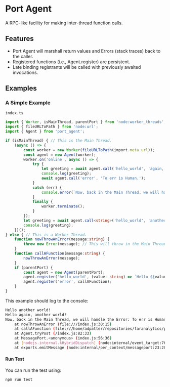 # Port Agent

A RPC-like facility for making inter-thread function calls.

## Features
- Port Agent will marshall return values and Errors (stack traces) back to the caller.  
- Registered functions (i.e., Agent.register) are persistent.  
- Late binding registrants will be called with previously awaited invocations. 

## Examples

### A Simple Example
`index.ts`
```ts
import { Worker, isMainThread, parentPort } from 'node:worker_threads';
import { fileURLToPath } from 'node:url';
import { Agent } from 'port_agent';

if (isMainThread) { // This is the Main Thread.
    (async () => {
        const worker = new Worker(fileURLToPath(import.meta.url));
        const agent = new Agent(worker);
        worker.on('online', async () => {
            try {
                let greeting = await agent.call('hello_world', 'again, another');
                console.log(greeting);
                await agent.call('error', 'To err is Human.');
            }
            catch (err) {
                console.error(`Now, back in the Main Thread, we will handle the`, err);
            }
            finally {
                worker.terminate();
            }
        });
        let greeting = await agent.call<string>('hello_world', 'another');
        console.log(greeting);
    })();
} else { // This is a Worker Thread.
    function nowThrowAnError(message:string) {
        throw new Error(message); // This will throw in the Main Thread.
    }
    function callAFunction(message:string) {
        nowThrowAnError(message);
    }
    if (parentPort) {
        const agent = new Agent(parentPort);
        agent.register('hello_world', (value: string) => `Hello ${value} world!`);
        agent.register('error', callAFunction);
    }
}  
```

This example should log to the console:

```bash
Hello another world!
Hello again, another world!
Now, back in the Main Thread, we will handle the Error: To err is Human.
    at nowThrowAnError (file:///index.js:30:15)
    at callAFunction (file:///home/adpatter/repositories/faranalytics/port_agent/test/index.js:33:9)
    at Agent.tryPost (/index.js:82:33)
    at MessagePort.<anonymous> (index.js:56:36)
    at [nodejs.internal.kHybridDispatch] (node:internal/event_target:762:20)
    at exports.emitMessage (node:internal/per_context/messageport:23:28)
```

#### Run Test
You can run the test using:
```bash
npm run test
```